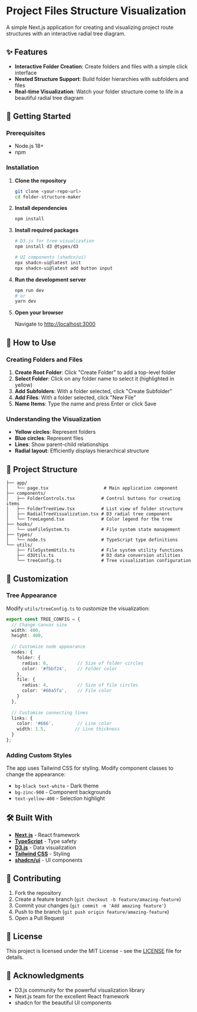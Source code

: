 # Project Files Structure Visualization

A simple Next.js application for creating and visualizing project route structures with an interactive radial tree diagram.

## ✨ Features

- **Interactive Folder Creation**: Create folders and files with a simple click interface
- **Nested Structure Support**: Build folder hierarchies with subfolders and files
- **Real-time Visualization**: Watch your folder structure come to life in a beautiful radial tree diagram

## 🚀 Getting Started

### Prerequisites

- Node.js 18+ 
- npm 

### Installation

1. **Clone the repository**
   ```bash
   git clone <your-repo-url>
   cd folder-structure-maker
   ```

2. **Install dependencies**
   ```bash
   npm install
   ```

3. **Install required packages**
   ```bash
   # D3.js for tree visualization
   npm install d3 @types/d3
   
   # UI components (shadcn/ui)
   npx shadcn-ui@latest init
   npx shadcn-ui@latest add button input
   ```

4. **Run the development server**
   ```bash
   npm run dev
   # or
   yarn dev
   ```

5. **Open your browser**
   
   Navigate to [http://localhost:3000](http://localhost:3000)

## 🎯 How to Use

### Creating Folders and Files

1. **Create Root Folder**: Click "Create Folder" to add a top-level folder
2. **Select Folder**: Click on any folder name to select it (highlighted in yellow)
3. **Add Subfolders**: With a folder selected, click "Create Subfolder"
4. **Add Files**: With a folder selected, click "New File"
5. **Name Items**: Type the name and press Enter or click Save

### Understanding the Visualization

- **Yellow circles**: Represent folders
- **Blue circles**: Represent files
- **Lines**: Show parent-child relationships
- **Radial layout**: Efficiently displays hierarchical structure

## 📁 Project Structure

```
├── app/
│   └── page.tsx                     # Main application component
├── components/
│   ├── FolderControls.tsx          # Control buttons for creating items
│   ├── FolderTreeView.tsx          # List view of folder structure
│   ├── RadialTreeVisualization.tsx # D3 radial tree component
│   └── TreeLegend.tsx              # Color legend for the tree
├── hooks/
│   └── useFileSystem.ts            # File system state management
├── types/
│   └── node.ts                     # TypeScript type definitions
└── utils/
    ├── fileSystemUtils.ts          # File system utility functions
    ├── d3Utils.ts                  # D3 data conversion utilities
    └── treeConfig.ts               # Tree visualization configuration
```

## 🎨 Customization

### Tree Appearance

Modify `utils/treeConfig.ts` to customize the visualization:

```typescript
export const TREE_CONFIG = {
  // Change canvas size
  width: 400,
  height: 400,
  
  // Customize node appearance
  nodes: {
    folder: {
      radius: 6,           // Size of folder circles
      color: '#fbbf24',    // Folder color
    },
    file: {
      radius: 4,           // Size of file circles  
      color: '#60a5fa',    // File color
    }
  },
  
  // Customize connecting lines
  links: {
    color: '#666',         // Line color
    width: 1.5,           // Line thickness
  }
};
```

### Adding Custom Styles

The app uses Tailwind CSS for styling. Modify component classes to change the appearance:

- `bg-black text-white` - Dark theme
- `bg-zinc-900` - Component backgrounds
- `text-yellow-400` - Selection highlight

## 🛠️ Built With

- **[Next.js](https://nextjs.org/)** - React framework
- **[TypeScript](https://www.typescriptlang.org/)** - Type safety
- **[D3.js](https://d3js.org/)** - Data visualization
- **[Tailwind CSS](https://tailwindcss.com/)** - Styling
- **[shadcn/ui](https://ui.shadcn.com/)** - UI components

## 🤝 Contributing

1. Fork the repository
2. Create a feature branch (`git checkout -b feature/amazing-feature`)
3. Commit your changes (`git commit -m 'Add amazing feature'`)
4. Push to the branch (`git push origin feature/amazing-feature`)
5. Open a Pull Request

## 📝 License

This project is licensed under the MIT License - see the [LICENSE](LICENSE) file for details.

## 🙏 Acknowledgments

- D3.js community for the powerful visualization library
- Next.js team for the excellent React framework
- shadcn for the beautiful UI components
